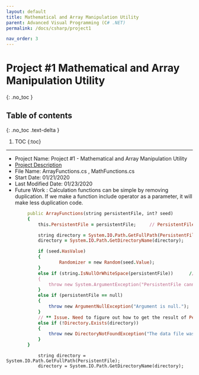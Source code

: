 ```yaml
---
layout: default
title: Mathematical and Array Manipulation Utility
parent: Advanced Visual Programming (C# .NET)
permalink: /docs/csharp/project1

nav_order: 3
---
```


# Project #1 Mathematical and Array Manipulation Utility
{: .no_toc }

## Table of contents
{: .no_toc .text-delta }

1. TOC
{:toc}

---
* Project Name: Project #1 - Mathematical and Array Manipulation Utility
* [Project Description](../../assets/files/012120_Csharp_Project1_Mathematical_and_Array_Manipulation_Utility.pdf)
* File Name: ArrayFunctions.cs , MathFunctions.cs
* Start Date: 01/21/2020
* Last Modified Date: 01/23/2020
* Future Work : Calculation functions can be simple by removing duplication. 
If we make a function include operator as a parameter, it will make less duplication code.  
 
 
```ruby
        public ArrayFunctions(string persistentFile, int? seed)
        {
            this.PersistentFile = persistentFile;     // PersistentFile Parameter and the persistent file are equal. 

            string directory = System.IO.Path.GetFullPath(PersistentFile);
            directory = System.IO.Path.GetDirectoryName(directory);

            if (seed.HasValue)
            {
                    Randomizer = new Random(seed.Value);
            }
            else if (string.IsNullOrWhiteSpace(persistentFile))      // EmptyOrWhitespacePersistentFilenamethrowsException
            {
                throw new System.ArgumentException("PersistentFile cannot be null", "persistentFile");          //  NullPersistentFileThrowsException
            }
            else if (persistentFile == null)
            {
                throw new ArgumentNullException("Argument is null.");
            }
            // ** Issue. Need to figure out how to get the result of PersistentFilePointsToNonExistentDirectory
            else if (!Directory.Exists(directory))
            {
                throw new DirectoryNotFoundException("The data file was not found.");            //FileDoesNotExist
            }
        }
```

```
            string directory = System.IO.Path.GetFullPath(PersistentFile);
            directory = System.IO.Path.GetDirectoryName(directory);
```


